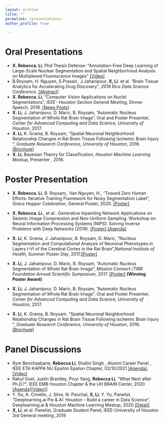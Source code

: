 ```yaml
---
layout: archive
title: ""
permalink: /presentations/
author_profile: true

---
```


# Oral Presentations

-	**X. Rebecca. Li**, Phd Thesis Defense: "Annotation-Free Deep Learning of Large-Scale Nuclear Segmentation and Spatial Neighborhood Analysis on Multiplexed Fluorescence Images" [[Video]](https://www.youtube.com/watch?v=ECe_hakE6w8) 
-	B.Roysam, H. Nguyen, S.Prasad , J.Jahanipour, **X, Li**.  et al. “Brain Tissue Analytics for Accelerating Drug Discovery”, *2019 Rice Data Science Conference*. [[Abstract]](https://2019datascienceconference.sched.com/speaker/xiaoyang_li.2019apwp)
-	**X. Rebecca. Li**, “Computer Vision Applications on Nuclei Segmentations”, *IEEE- Houston Section General Meeting*, Dinner Speech, 2018.  [[News Posts]](http://sites.ieee.org/houston/navigating-office-politics-michele-tesciuba/)
-	**X. Li**, J. Jahanipour, D. Maric, B. Roysam, “Automatic Nucleus Segmentation of Whole Rat Brain Image”, Oral and Poster Presenter, *Center for Advanced Computing and Data Science, University of Houston*, 2017.
-	**X. Li**, K. Grama, B. Roysam, “Spatial Neuronal Neighborhood Relationship Changes in Rat Brain Tissue Following Ischemic Brain Injury “, *Graduate Research Conference, University of Houston*, 2016. [[Brochure]](http://grc.ee.uh.edu/sites/grc.ee.uh.edu/files/files/GRC2016_Program_for_Web_April29_final.pdf)
-	**X. Li**,  Bayesian Theory for Classification, *Houston Machine Learning Meetup*, Presenter , 2016.

# Poster Presentation
-	**X. Rebecca. Li**, B. Roysam,. Van Nguyen, H., “Toward Zero Human Efforts: Iterative Training Framework for Noisy Segmentation Label”, *Grace Hopper Celebration*, General Poster, 2020. [[Poster]](https://web.cvent.com/event/84f26b13-25ef-458c-9d38-38432d71be09/websitePage:9cc60448-622d-4910-b9b7-91f053c51589)
<!-- (https://www.researchgate.net/publication/343385839_Toward_Zero_Human_Efforts_Iterative_Training_Framework_for_Noisy_Segmentation_Label") -->
-	 **X. Rebecca. Li.**, et al.. Generative Inpainting Network Applications on Seismic Image Compression and Non-Uniform Sampling. Workshop on Neural Information Processing Systems (NIPS): Solving Inverse Problems with Deep Networks (2019).  [[Poster]](https://www.researchgate.net/publication/342393127_Generative_Inpainting_Network_Applications_On_Seismic_Image_Compression?_sg=NLR-jR1kH68IGpgbIZWBGn_b0EgQeDCJd4v2NqKtkUhztF4yumiDb8Q8pDBBCIoya02jgPwoxpJ7-0PgaAy4_kuyI4OJGvAcpIPhcKMX.1u4TvNJH7fYLPtz5wlzLw8faQN65sw0TkNcnhYTUnxyA2dneET2USKgvHbT3MBGyuNef8YMOYLMRuN_YYBv52w) [[Agenda]](https://web.cvent.com/event/84f26b13-25ef-458c-9d38-38432d71be09/websitePage:645d57e4-75eb-4769-b2c0-f201a0bfc6ce)

-	**X. Li**, K. Grama, J. Jahanipour, B. Roysam, D. Maric, “Nucleus Segmentation and Computational Analysis of Neuronal Phenotypes in Layers I-VI of the Cerebral Cortex in the Rat Brain”,*National Institute of Health, Summer Poster Day*, 2017.[[Poster]](https://www.researchgate.net/publication/342393076_Computational_Mapping_of_Rat_Brain_Cytoarchitectonics_using_Multiplex_Biomarker_Imaging_and_Quantitative_Analysis?_sg=NLR-jR1kH68IGpgbIZWBGn_b0EgQeDCJd4v2NqKtkUhztF4yumiDb8Q8pDBBCIoya02jgPwoxpJ7-0PgaAy4_kuyI4OJGvAcpIPhcKMX.1u4TvNJH7fYLPtz5wlzLw8faQN65sw0TkNcnhYTUnxyA2dneET2USKgvHbT3MBGyuNef8YMOYLMRuN_YYBv52w)
-	**X. Li,** J. Jahanipour, D. Maric, B. Roysam, “Automatic Nucleus Segmentation of Whole Rat Brain Image”, *Mission Connect /TIRR Foundation Annual Scientific Symposium*, 2017. [[Poster]](https://www.researchgate.net/publication/342393076_Computational_Mapping_of_Rat_Brain_Cytoarchitectonics_using_Multiplex_Biomarker_Imaging_and_Quantitative_Analysis?_sg=NLR-jR1kH68IGpgbIZWBGn_b0EgQeDCJd4v2NqKtkUhztF4yumiDb8Q8pDBBCIoya02jgPwoxpJ7-0PgaAy4_kuyI4OJGvAcpIPhcKMX.1u4TvNJH7fYLPtz5wlzLw8faQN65sw0TkNcnhYTUnxyA2dneET2USKgvHbT3MBGyuNef8YMOYLMRuN_YYBv52w) **(Winning Poster Award)**
-	**X. Li**, J. Jahanipour, D. Maric, B. Roysam, “Automatic Nucleus Segmentation of Whole Rat Brain Image”, Oral and Poster Presenter, *Center for Advanced Computing and Data Science, University of Houston*, 2017.
-	**X. Li**, K. Grama, B. Roysam, “Spatial Neuronal Neighborhood Relationship Changes in Rat Brain Tissue Following Ischemic Brain Injury “, *Graduate Research Conference, University of Houston*, 2016. [[Brochure]](http://grc.ee.uh.edu/sites/grc.ee.uh.edu/files/files/GRC2016_Program_for_Web_April29_final.pdf)


# Panel Discussions
- Rym Benchaabane, **Rebecca Li**, Shalini Singh , Alumni Career Panel , IEEE ETA KAPPA NU Epsilon Epsilon Chapter, 02/10/2021 [[Agenda]](https://hkn.ece.uh.edu/events-archive/),[[Video]](https://drive.google.com/file/d/15YZMDwmlQrM-k86MV53K1f1v1-K_BMYl/view)
- Rahul Goel, Justin Brantley, Pinyi Yang, **Rebecca Li**, "What Next after Ph.D.?", IEEE EMB Houston Chapter & the UH BRAIN Center, 2020 [[Agenda]](https://events.vtools.ieee.org/m/247865)[[Video]](https://www.youtube.com/watch?v=bPFMW-IGGlA&feature=youtu.be&t=8)]
- Y. Xu, A. Crivello, J. Silve, N. Panchal, **X, Li**, Y. Yu, Panelist, "Deeplearning.ai Pie & AI: Houston - Build a career in Data Science", Deeplearning.ai & Houston Machine Learning Meetup, 2020 [[Detail]](https://www.meetup.com/Houston-Machine-Learning/events/267287657/)
- **X, Li**, et al. Panelist, Graduate Student Panel, IEEE-University of Houston 3rd General meeting ,2018
